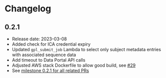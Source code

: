 # Changelog

## 0.2.1

* Release date: 2023-03-08
* Added check for ICA credential expiry
* Updated `gpl_submit_job` Lambda to select only subject metadata entries with associated sequence data
* Add timeout to Data Portal API calls
* Adjusted AWS stack Dockerfile to allow good build, see [#29](https://github.com/umccr/gridss-purple-linx-nf/pull/29)
* See [milestone 0.2.1 for all related PRs](https://github.com/umccr/gridss-purple-linx-nf/milestone/1?closed=1)
